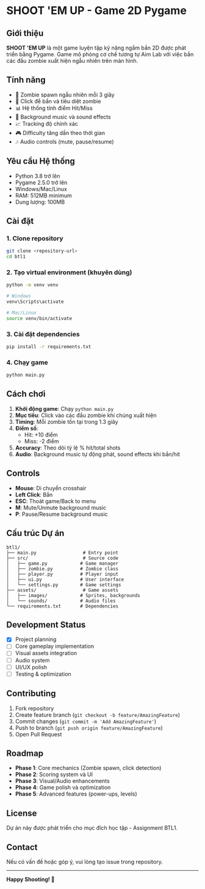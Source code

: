 # SHOOT 'EM UP - Game 2D Pygame

## Giới thiệu

**SHOOT 'EM UP** là một game luyện tập kỹ năng ngắm bắn 2D được phát triển bằng Pygame. Game mô phỏng cơ chế tương tự Aim Lab với việc bắn các đầu zombie xuất hiện ngẫu nhiên trên màn hình.

## Tính năng

- 🎯 Zombie spawn ngẫu nhiên mỗi 3 giây
- 🔫 Click để bắn và tiêu diệt zombie
- 📊 Hệ thống tính điểm Hit/Miss
- 🎵 Background music và sound effects
- 📈 Tracking độ chính xác  
- 🎮 Difficulty tăng dần theo thời gian
- 🎶 Audio controls (mute, pause/resume)

## Yêu cầu Hệ thống

- Python 3.8 trở lên
- Pygame 2.5.0 trở lên
- Windows/Mac/Linux
- RAM: 512MB minimum
- Dung lượng: 100MB

## Cài đặt

### 1. Clone repository
```bash
git clone <repository-url>
cd btl1
```

### 2. Tạo virtual environment (khuyên dùng)
```bash
python -m venv venv

# Windows
venv\Scripts\activate

# Mac/Linux
source venv/bin/activate
```

### 3. Cài đặt dependencies
```bash
pip install -r requirements.txt
```

### 4. Chạy game
```bash
python main.py
```

## Cách chơi

1. **Khởi động game**: Chạy `python main.py`
2. **Mục tiêu**: Click vào các đầu zombie khi chúng xuất hiện
3. **Timing**: Mỗi zombie tồn tại trong 1.3 giây
4. **Điểm số**: 
   - Hit: +10 điểm
   - Miss: -2 điểm
5. **Accuracy**: Theo dõi tỷ lệ % hit/total shots
6. **Audio**: Background music tự động phát, sound effects khi bắn/hit

## Controls

- **Mouse**: Di chuyển crosshair
- **Left Click**: Bắn
- **ESC**: Thoát game/Back to menu
- **M**: Mute/Unmute background music
- **P**: Pause/Resume background music

## Cấu trúc Dự án

```
btl1/
├── main.py                 # Entry point
├── src/                    # Source code
│   ├── game.py            # Game manager
│   ├── zombie.py          # Zombie class
│   ├── player.py          # Player input
│   ├── ui.py              # User interface
│   └── settings.py        # Game settings
├── assets/                 # Game assets
│   ├── images/            # Sprites, backgrounds
│   └── sounds/            # Audio files
└── requirements.txt       # Dependencies
```

## Development Status

- [x] Project planning
- [ ] Core gameplay implementation
- [ ] Visual assets integration
- [ ] Audio system
- [ ] UI/UX polish
- [ ] Testing & optimization

## Contributing

1. Fork repository
2. Create feature branch (`git checkout -b feature/AmazingFeature`)
3. Commit changes (`git commit -m 'Add AmazingFeature'`)
4. Push to branch (`git push origin feature/AmazingFeature`)
5. Open Pull Request

## Roadmap

- **Phase 1**: Core mechanics (Zombie spawn, click detection)
- **Phase 2**: Scoring system và UI
- **Phase 3**: Visual/Audio enhancements
- **Phase 4**: Game polish và optimization
- **Phase 5**: Advanced features (power-ups, levels)

## License

Dự án này được phát triển cho mục đích học tập - Assignment BTL1.

## Contact

Nếu có vấn đề hoặc góp ý, vui lòng tạo issue trong repository.

---

**Happy Shooting! 🎯**
